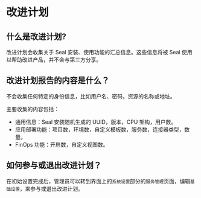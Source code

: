 # 改进计划

## 什么是改进计划?

改进计划会收集关于 Seal 安装、使用功能的汇总信息。这些信息将被 Seal 使用以帮助改进产品，并不会与第三方分享。

## 改进计划报告的内容是什么？

不会收集任何特定的身份信息，比如用户名、密码，资源的名称或地址。

主要收集的内容包括：

- 通用信息：Seal 安装随机生成的 UUID，版本，CPU 架构，用户数。
- 应用部署功能：项目数，环境数，自定义模板数，服务数，连接器类型，数量。
- FinOps 功能：开启数，自定义视图数。

## 如何参与或退出改进计划？

在初始设置完成后，管理员可以转到界面上的`系统设置`部分的`服务管理`页面，编辑`基础设置`，来参与或退出改进计划。